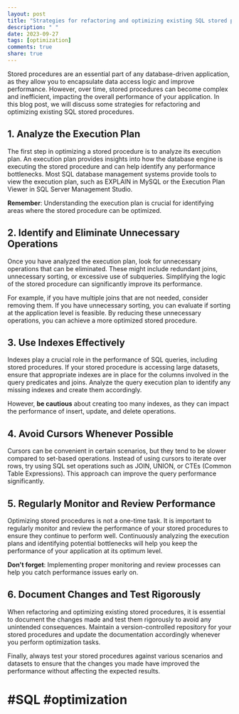 ```yaml
---
layout: post
title: "Strategies for refactoring and optimizing existing SQL stored procedures"
description: " "
date: 2023-09-27
tags: [optimization]
comments: true
share: true
---
```


Stored procedures are an essential part of any database-driven application, as they allow you to encapsulate data access logic and improve performance. However, over time, stored procedures can become complex and inefficient, impacting the overall performance of your application. In this blog post, we will discuss some strategies for refactoring and optimizing existing SQL stored procedures.

## 1. Analyze the Execution Plan

The first step in optimizing a stored procedure is to analyze its execution plan. An execution plan provides insights into how the database engine is executing the stored procedure and can help identify any performance bottlenecks. Most SQL database management systems provide tools to view the execution plan, such as EXPLAIN in MySQL or the Execution Plan Viewer in SQL Server Management Studio.

**Remember**: Understanding the execution plan is crucial for identifying areas where the stored procedure can be optimized.

## 2. Identify and Eliminate Unnecessary Operations

Once you have analyzed the execution plan, look for unnecessary operations that can be eliminated. These might include redundant joins, unnecessary sorting, or excessive use of subqueries. Simplifying the logic of the stored procedure can significantly improve its performance.

For example, if you have multiple joins that are not needed, consider removing them. If you have unnecessary sorting, you can evaluate if sorting at the application level is feasible. By reducing these unnecessary operations, you can achieve a more optimized stored procedure.

## 3. Use Indexes Effectively

Indexes play a crucial role in the performance of SQL queries, including stored procedures. If your stored procedure is accessing large datasets, ensure that appropriate indexes are in place for the columns involved in the query predicates and joins. Analyze the query execution plan to identify any missing indexes and create them accordingly.

However, **be cautious** about creating too many indexes, as they can impact the performance of insert, update, and delete operations.

## 4. Avoid Cursors Whenever Possible

Cursors can be convenient in certain scenarios, but they tend to be slower compared to set-based operations. Instead of using cursors to iterate over rows, try using SQL set operations such as JOIN, UNION, or CTEs (Common Table Expressions). This approach can improve the query performance significantly.

## 5. Regularly Monitor and Review Performance

Optimizing stored procedures is not a one-time task. It is important to regularly monitor and review the performance of your stored procedures to ensure they continue to perform well. Continuously analyzing the execution plans and identifying potential bottlenecks will help you keep the performance of your application at its optimum level.

**Don't forget**: Implementing proper monitoring and review processes can help you catch performance issues early on.

## 6. Document Changes and Test Rigorously

When refactoring and optimizing existing stored procedures, it is essential to document the changes made and test them rigorously to avoid any unintended consequences. Maintain a version-controlled repository for your stored procedures and update the documentation accordingly whenever you perform optimization tasks.

Finally, always test your stored procedures against various scenarios and datasets to ensure that the changes you made have improved the performance without affecting the expected results.

# #SQL #optimization